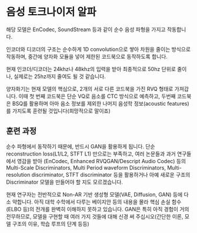 # 음성 토크나이저 알파
해당 모델은 EnCodec, SoundStream 등과 같이 순수 음성 파형을 가지고 작동합니다.

인코더와 디코더의 구조는 순수하게 1D convolution으로 쌓아 차원을 줄이는 방식으로 작동하며, 중간에 양자화 모듈을 넣어 제한된 코드북으로 동작하도록 합니다.

현재 인코더/디코더는 24khz나 48khz의 입력을 받아 최종적으로 50hz 단위로 줄이나, 실제로는 25hz까지 줄여도 될 것 같습니다.

양자화기는 현재 모델의 핵심으로, 2개의 서로 다른 코드북을 가진 RVQ 형태로 가져갑니다. 이때 첫 번째 코드북은 단순 VQ로 음소를 CTC 방식으로 예측하고, 
두번째 코드북은 BSQ를 활용하며 아마 음소 정보를 제외한 나머지 음성학 정보(acoustic features)를 가지도록 훈련될 것입니다(희망적으로 말이죠)


## 훈련 과정
순수 파형에서 동작하기 때문에, 반드시 GAN을 활용하게 됩니다. 단순 reconstruction loss(L1/L2, STFT L1) 만으로는 부족하고, 여러 논문들과 과거 연구들에서 영감을 받아
(EnCodec, Enhanced RVQGAN/Descript Audio Codec) 등의 Multi-Scale Discriminators, Multi Period waveform Discriminators, Multi-resolution discriminator, STFT discriminator 등을 활용하거나 아예 새로운 구조의 Discriminator 모델을 만들어야 할 지도 모르겠습니다.

현재 연구자는 전반적으로 Non-AR 기반 생성형 모델(VAE, Diffusion, GAN) 등에 다소 약합니다. 아직 대학 수학에서 다루는 베이지안 등의 내용을 몰라 핵심 손실 함수(ELBO 등)의 전개를 완벽히 이해하지 못하고 있습니다.
GAN은 특히 아직 경험이 거의 전무하므로, 모델을 구현할 때 여러 가지 것들에 대해 신경 써 주십시오(간단한 이론, 모델 구조의 이유, 학습 루프의 단계 등등)